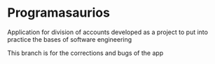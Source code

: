 # Programasaurios
Application for division of accounts developed as a project to put into practice the bases of software engineering

This branch is for the corrections and bugs of the app
